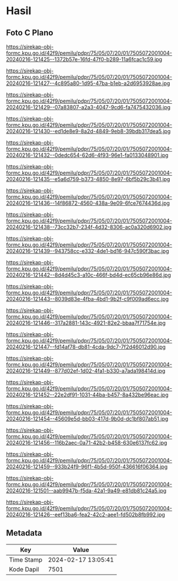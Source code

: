 # Hasil

## Foto C Plano

https://sirekap-obj-formc.kpu.go.id/42f9/pemilu/pdpr/75/05/07/20/01/7505072001004-20240216-121425--1372b57e-16fd-47f0-b289-11a6fcac1c59.jpg

https://sirekap-obj-formc.kpu.go.id/42f9/pemilu/pdpr/75/05/07/20/01/7505072001004-20240216-121427--4c895a80-1d95-47ba-b1eb-a2d6953928ae.jpg

https://sirekap-obj-formc.kpu.go.id/42f9/pemilu/pdpr/75/05/07/20/01/7505072001004-20240216-121429--07a83807-a2a3-4047-9cd6-fa7475432036.jpg

https://sirekap-obj-formc.kpu.go.id/42f9/pemilu/pdpr/75/05/07/20/01/7505072001004-20240216-121430--ed1de8e9-8a2d-4849-9eb8-39bdb317dea5.jpg

https://sirekap-obj-formc.kpu.go.id/42f9/pemilu/pdpr/75/05/07/20/01/7505072001004-20240216-121432--0dedc654-62d6-4f93-96e1-fa0133048901.jpg

https://sirekap-obj-formc.kpu.go.id/42f9/pemilu/pdpr/75/05/07/20/01/7505072001004-20240216-121435--e5a6d759-b373-4850-8e97-6bf5b29c3b41.jpg

https://sirekap-obj-formc.kpu.go.id/42f9/pemilu/pdpr/75/05/07/20/01/7505072001004-20240216-121436--14f86872-4560-438a-9e09-6fce7674436d.jpg

https://sirekap-obj-formc.kpu.go.id/42f9/pemilu/pdpr/75/05/07/20/01/7505072001004-20240216-121438--73cc32b7-234f-4d32-8306-ac0a320d6902.jpg

https://sirekap-obj-formc.kpu.go.id/42f9/pemilu/pdpr/75/05/07/20/01/7505072001004-20240216-121439--943758cc-e332-4de1-bd16-947c590f3bac.jpg

https://sirekap-obj-formc.kpu.go.id/42f9/pemilu/pdpr/75/05/07/20/01/7505072001004-20240216-121442--8d4d45c3-a10c-466f-bd4d-ec65cb96e86d.jpg

https://sirekap-obj-formc.kpu.go.id/42f9/pemilu/pdpr/75/05/07/20/01/7505072001004-20240216-121443--8039d83e-4fba-4bd1-9b2f-c9f009ad6ecc.jpg

https://sirekap-obj-formc.kpu.go.id/42f9/pemilu/pdpr/75/05/07/20/01/7505072001004-20240216-121446--317a2881-143c-4921-82e2-bbaa7f71754e.jpg

https://sirekap-obj-formc.kpu.go.id/42f9/pemilu/pdpr/75/05/07/20/01/7505072001004-20240216-121447--fd14af78-db81-4cda-9dc7-7f2d46012d90.jpg

https://sirekap-obj-formc.kpu.go.id/42f9/pemilu/pdpr/75/05/07/20/01/7505072001004-20240216-121449--877d02ef-1d02-4fa1-b330-a7ada198414d.jpg

https://sirekap-obj-formc.kpu.go.id/42f9/pemilu/pdpr/75/05/07/20/01/7505072001004-20240216-121452--22e2df91-1031-44ba-b457-8a432be96eac.jpg

https://sirekap-obj-formc.kpu.go.id/42f9/pemilu/pdpr/75/05/07/20/01/7505072001004-20240216-121454--45609e5d-bb03-417d-9b0d-dc1bf807ab51.jpg

https://sirekap-obj-formc.kpu.go.id/42f9/pemilu/pdpr/75/05/07/20/01/7505072001004-20240216-121456--116b2aec-0a71-42b2-b458-630e6137fc62.jpg

https://sirekap-obj-formc.kpu.go.id/42f9/pemilu/pdpr/75/05/07/20/01/7505072001004-20240216-121459--933b24f9-96f1-4b5d-950f-436616f06364.jpg

https://sirekap-obj-formc.kpu.go.id/42f9/pemilu/pdpr/75/05/07/20/01/7505072001004-20240216-121501--aab9947b-f5da-42a1-9a49-e81db81c24a5.jpg

https://sirekap-obj-formc.kpu.go.id/42f9/pemilu/pdpr/75/05/07/20/01/7505072001004-20240216-121426--eef13ba6-fea2-42c2-aee1-fd502b8fb992.jpg


## Metadata

| Key        | Value               |
| ---------- | ------------------- |
| Time Stamp | 2024-02-17 13:05:41 |
| Kode Dapil | 7501                |



